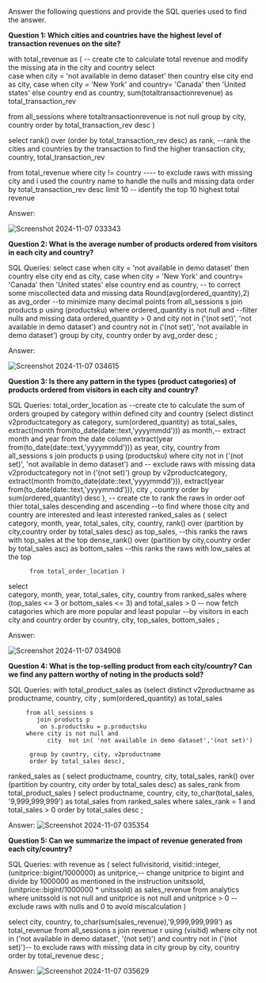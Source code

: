 Answer the following questions and provide the SQL queries used to find the answer.

    
**Question 1: Which cities and countries have the highest level of transaction revenues on the site?**


with total_revenue as (      -- create cte to calculate total revenue and modify the missing ata in the city and country
select  
      case when city = 'not available in demo dataset' then country 
	         else city end as city,
	  case when city = 'New York' and country= 'Canada' then 'United states'
	        else country end as country,
	  sum(totaltransactionrevenue) as total_transaction_rev

from all_sessions
where totaltransactionrevenue is not null
group by city, country
order by  total_transaction_rev desc
   )

select 
      rank() over (order by total_transaction_rev desc) as rank, --rank the cities and countries by the transaction to find the higher transaction 
      city,
	  country,
	  total_transaction_rev

from total_revenue
where city != country ---- to exclude raws with missing city and i used the country name to handle the nulls and missing data
order by total_transaction_rev desc
limit 10     -- identify the top 10 highest total revenue


Answer:



![Screenshot 2024-11-07 033343](https://github.com/user-attachments/assets/ca080d1c-b997-405c-bb87-3ad8cd743858)


**Question 2: What is the average number of products ordered from visitors in each city and country?**


SQL Queries:
select 
     case when city = 'not available in demo dataset' then country 
	         else city end as city,
	  case when city = 'New York' and country= 'Canada' then 'United states'
	        else country end as country, -- to correct some miscollected data and missing data
		Round(avg(ordered_quantity),2) as avg_order --to minimize many decimal points
from all_sessions s
   join products p
    using (productsku)
where
     ordered_quantity is not null and --filter nulls and missing data
	 ordered_quantity > 0 and
	 city not in ('(not set)', 'not available in demo dataset') and 
	 country not in ('(not set)', 'not available in demo dataset')
group by  city, country
order by  avg_order desc
;



Answer:

![Screenshot 2024-11-07 034615](https://github.com/user-attachments/assets/537ebe84-0886-490e-91dd-0df4337b89e8)




**Question 3: Is there any pattern in the types (product categories) of products ordered from visitors in each city and country?**


SQL Queries:
total_order_location as --create cte to calculate the sum of orders grouped by category within defined city and country
             (select distinct
		           v2productcategory as category,
		          sum(ordered_quantity) as total_sales,
		         extract(month from(to_date(date::text,'yyyymmdd'))) as month,-- extract month and year from the date column
		  	      extract(year from(to_date(date::text,'yyyymmdd'))) as year,
		          city,
		           country
		     from all_sessions s
                 join products p
                   using (productsku)
            where city not in ('(not set)', 'not available in demo dataset') and -- exclude raws with missing data
			        v2productcategory not in ('(not set)')
             group by v2productcategory,
      	             extract(month from(to_date(date::text,'yyyymmdd'))),
			 	      extract(year from(to_date(date::text,'yyyymmdd'))),
		              city ,
		               country
            order by   sum(ordered_quantity) desc
                     ),
                                   -- create cte to rank the raws in order oof thier total_sales descending and ascending 
                                    --to find where those city and country are interested and least interested
  ranked_sales as (
            select  
               category,
	             month,
	              year,
	              total_sales,
	             city,
	            country,
	            rank() over (partition by city,country order by total_sales desc) as top_sales, --this ranks the raws with top_sales at the top
	            dense_rank() over (partition by city,country order by total_sales asc) as bottom_sales --this ranks the raws with low_sales at the top 

          from total_order_location )

select   
      category,
	   month,
	   year,
	   total_sales,
	    city,
	   country
  from ranked_sales 
  where (top_sales <= 3 or bottom_sales <= 3) and total_sales > 0 -- now fetch catagories which are more popular and least popular 
                                                                    --by visitors in each city and country
  order by country, city, top_sales, bottom_sales
  ;
       



Answer:

![Screenshot 2024-11-07 034908](https://github.com/user-attachments/assets/16b41dbc-fa01-4496-9140-28d2cba59f8f)




**Question 4: What is the top-selling product from each city/country? Can we find any pattern worthy of noting in the products sold?**


SQL Queries:
with total_product_sales as 
      (select distinct v2productname as productname,
              country,
			  city ,
              sum(ordered_quantity) as total_sales
	
         from all_sessions s
            join products p
             on s.productsku = p.productsku
         where city is not null and 
               city  not in( 'not available in demo dataset','(not set)')

          group by country, city, v2productname
          order by total_sales desc),

ranked_sales as (
    select  productname,
	        country,
             city,
              total_sales,
		       rank() over (partition by country, city order by total_sales desc) as sales_rank
        from  total_product_sales
	        )
select productname,
       country,
	   city,
	   to_char(total_sales, '9,999,999,999') as total_sales
from ranked_sales
where sales_rank = 1 and
      total_sales > 0
order by total_sales desc
;




Answer:
![Screenshot 2024-11-07 035354](https://github.com/user-attachments/assets/d6340fea-06cd-4527-abcb-39d2ff0ce67c)





**Question 5: Can we summarize the impact of revenue generated from each city/country?**

SQL Queries:
with revenue as (
     select fullvisitorid,
           visitid::integer,
        (unitprice::bigint/1000000) as unitprice,-- change unitprice to bigint and divide by 1000000 as mentioned in the instruction
		    unitssold,
        (unitprice::bigint/1000000 * unitssold) as sales_revenue
from analytics
 where unitssold is not null and 
       unitprice is not null
	   and unitprice > 0 -- exclude raws with nulls and 0 to avoid miscalculation
     )
 
select city,
     country, 
     to_char(sum(sales_revenue),'9,999,999,999') as total_revenue
from all_sessions s
  join revenue r
    using (visitid)
where city not in ('not available in demo dataset', '(not set)')
         and country not in ('(not set)')-- to exclude raws with missing data in city
group by city,
         country
order by total_revenue desc 
;

Answer:
![Screenshot 2024-11-07 035629](https://github.com/user-attachments/assets/1b479d28-cd14-4664-9748-1267be09e0a0)







